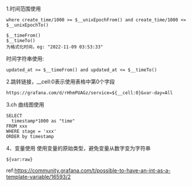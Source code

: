 1.时间范围使用
```
where create_time/1000 >= $__unixEpochFrom() and create_time/1000 <= $__unixEpochTo()
```

```
$__timeFrom()  
$__timeTo()
为格式化时间，eg: "2022-11-09 03:53:33"
```

时间字符串使用:
```
updated_at >= $__timeFrom() and updated_at <= $__timeTo()
```


2.跳转链接，__cell:0表示使用表格中第0个字段
```
https://grafana.com/d/rHhmPUAGz/service=${__cell:0}&var-day=All
```

3.ch 曲线图使用

```
SELECT
  timestamp*1000 as "time"
FROM xxx
WHERE stage = 'xxx'
ORDER by timestamp
```

4、变量使用
使用变量的原始类型，避免变量从数字变为字符串

```
${var:raw}
```
ref:https://community.grafana.com/t/possible-to-have-an-int-as-a-template-variable/16593/2

